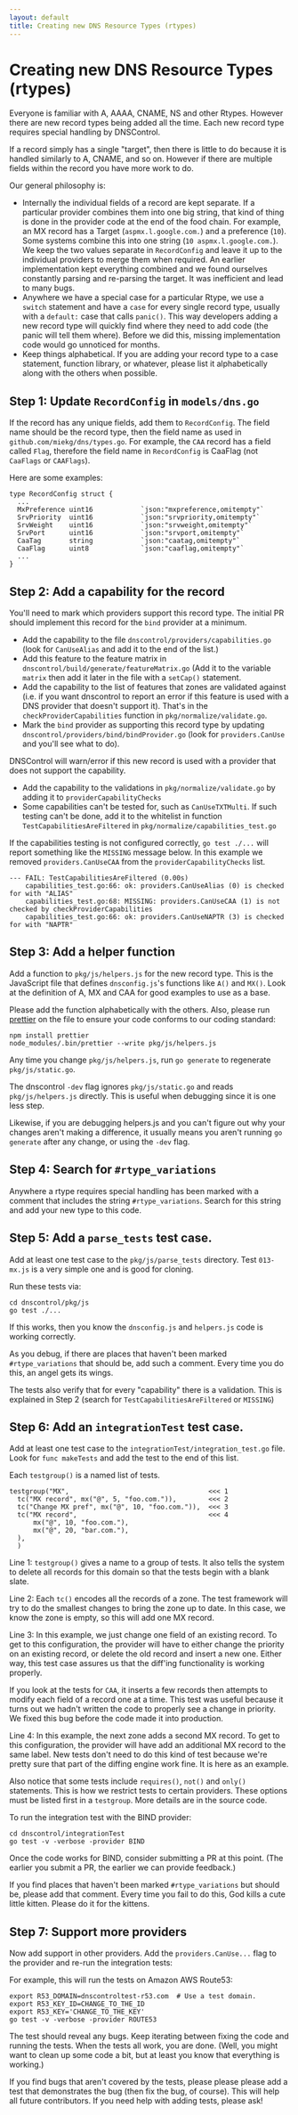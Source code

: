 ```yaml
---
layout: default
title: Creating new DNS Resource Types (rtypes)
---
```


# Creating new DNS Resource Types (rtypes)

Everyone is familiar with A, AAAA, CNAME, NS and other Rtypes.
However there are new record types being added all the time.
Each new record type requires special handling by
DNSControl.

If a record simply has a single "target", then there is little to
do because it is handled similarly to A, CNAME, and so on.  However
if there are multiple fields within the record you have more work
to do.

Our general philosophy is:

* Internally the individual fields of a record are kept separate. If a particular provider combines them into one big string, that kind of thing is done in the provider code at the end of the food chain.  For example, an MX record has a Target (`aspmx.l.google.com.`) and a preference (`10`).  Some systems combine this into one string (`10 aspmx.l.google.com.`).  We keep the two values separate in `RecordConfig` and leave it up to the individual providers to merge them when required. An earlier implementation kept everything combined and we found ourselves constantly parsing and re-parsing the target. It was inefficient and lead to many bugs.
* Anywhere we have a special case for a particular Rtype, we use a `switch` statement and have a `case` for every single record type, usually with a `default:` case that calls `panic()`. This way developers adding a new record type will quickly find where they need to add code (the panic will tell them where).  Before we did this, missing implementation code would go unnoticed for months.
* Keep things alphabetical. If you are adding your record type to a case statement, function library, or whatever, please list it alphabetically along with the others when possible.

## Step 1: Update `RecordConfig` in `models/dns.go`

If the record has any unique fields, add them to `RecordConfig`.
The field name should be the record type, then the field name as
used in `github.com/miekg/dns/types.go`. For example, the `CAA`
record has a field called `Flag`, therefore the field name in
`RecordConfig` is CaaFlag (not `CaaFlags` or `CAAFlags`).

Here are some examples:

```
type RecordConfig struct {
  ...
  MxPreference uint16            `json:"mxpreference,omitempty"`
  SrvPriority  uint16            `json:"srvpriority,omitempty"`
  SrvWeight    uint16            `json:"srvweight,omitempty"`
  SrvPort      uint16            `json:"srvport,omitempty"`
  CaaTag       string            `json:"caatag,omitempty"`
  CaaFlag      uint8             `json:"caaflag,omitempty"`
  ...
}
```

## Step 2: Add a capability for the record

You'll need to mark which providers support this record type.  The
initial PR should implement this record for the `bind` provider at
a minimum.

* Add the capability to the file `dnscontrol/providers/capabilities.go` (look for `CanUseAlias` and add
it to the end of the list.)
* Add this feature to the feature matrix in `dnscontrol/build/generate/featureMatrix.go` (Add it to the variable `matrix` then add it later in the file with a `setCap()` statement.
* Add the capability to the list of features that zones are validated
  against (i.e. if you want dnscontrol to report an error if this
  feature is used with a DNS provider that doesn't support it). That's
  in the `checkProviderCapabilities` function in
  `pkg/normalize/validate.go`.
* Mark the `bind` provider as supporting this record type by updating `dnscontrol/providers/bind/bindProvider.go` (look for `providers.CanUse` and you'll see what to do).

DNSControl will warn/error if this new record is used with a
provider that does not support the capability.

* Add the capability to the validations in `pkg/normalize/validate.go`
  by adding it to `providerCapabilityChecks`
* Some capabilities can't be tested for, such as `CanUseTXTMulti`.  If
  such testing can't be done, add it to the whitelist in function
  `TestCapabilitiesAreFiltered` in
  `pkg/normalize/capabilities_test.go`

If the capabilities testing is not configured correctly, `go test ./...`
will report something like the `MISSING` message below. In this
example we removed `providers.CanUseCAA` from the
`providerCapabilityChecks` list.

```
--- FAIL: TestCapabilitiesAreFiltered (0.00s)
    capabilities_test.go:66: ok: providers.CanUseAlias (0) is checked for with "ALIAS"
    capabilities_test.go:68: MISSING: providers.CanUseCAA (1) is not checked by checkProviderCapabilities
    capabilities_test.go:66: ok: providers.CanUseNAPTR (3) is checked for with "NAPTR"
```

## Step 3: Add a helper function

Add a function to `pkg/js/helpers.js` for the new record type.  This
is the JavaScript file that defines `dnsconfig.js`'s functions like
`A()` and `MX()`.  Look at the definition of A, MX and CAA for good
examples to use as a base.

Please add the function alphabetically with the others. Also, please run
[prettier](https://github.com/prettier/prettier) on the file to ensure
your code conforms to our coding standard:

    npm install prettier
    node_modules/.bin/prettier --write pkg/js/helpers.js

Any time you change `pkg/js/helpers.js`, run `go generate` to regenerate `pkg/js/static.go`.

The dnscontrol `-dev` flag ignores `pkg/js/static.go` and reads
`pkg/js/helpers.js` directly. This is useful when debugging since it
is one less step.

Likewise, if you are debugging helpers.js and you can't figure out why
your changes aren't making a difference, it usually means you aren't
running `go generate` after any change, or using the `-dev` flag.

## Step 4: Search for `#rtype_variations`

Anywhere a rtype requires special handling has been marked with a
comment that includes the string `#rtype_variations`.  Search for
this string and add your new type to this code.

## Step 5: Add a `parse_tests` test case.

Add at least one test case to the `pkg/js/parse_tests` directory.
Test `013-mx.js` is a very simple one and is good for cloning.

Run these tests via:

    cd dnscontrol/pkg/js
    go test ./...

If this works, then you know the `dnsconfig.js` and `helpers.js`
code is working correctly.

As you debug, if there are places that haven't been marked
`#rtype_variations` that should be, add such a comment.
Every time you do this, an angel gets its wings.

The tests also verify that for every "capability" there is a
validation. This is explained in Step 2 (search for
`TestCapabilitiesAreFiltered` or `MISSING`)

## Step 6: Add an `integrationTest` test case.

Add at least one test case to the `integrationTest/integration_test.go`
file. Look for `func makeTests` and add the test to the end of this
list.

Each `testgroup()` is a named list of tests.

```
testgroup("MX",                                   <<< 1
  tc("MX record", mx("@", 5, "foo.com.")),        <<< 2
  tc("Change MX pref", mx("@", 10, "foo.com.")),  <<< 3
  tc("MX record",                                 <<< 4
      mx("@", 10, "foo.com."),
      mx("@", 20, "bar.com."),
  ), 
  )
```

Line 1: `testgroup()` gives a name to a group of tests.  It also tells
the system to delete all records for this domain so that the tests
begin with a blank slate.

Line 2: 
Each `tc()` encodes all the records of a zone.  The test framework
will try to do the smallest changes to bring the zone up to date.
In this case, we know the zone is empty, so this will add one MX
record.

Line 3: In this example, we just change one field of an existing
record.  To get to this configuration, the provider will have to
either change the priority on an existing record, or delete the old
record and insert a new one. Either way, this test case assures us
that the diff'ing functionality is working properly.

If you look at the tests for `CAA`, it inserts a few records then
attempts to modify each field of a record one at a time.  This test
was useful because it turns out we hadn't written the code to
properly see a change in priority. We fixed this bug before the
code made it into production.

Line 4: In this example, the next zone adds a second MX record.
To get to this configuration, the provider will have add an
additional MX record to the same label. New tests don't need to do
this kind of test because we're pretty sure that part of the diffing
engine work fine. It is here as an example.

Also notice that some tests include `requires()`, `not()` and `only()`
statements.  This is how we restrict tests to certain providers.
These options must be listed first in a `testgroup`.  More details are
in the source code.

To run the integration test with the BIND provider:

    cd dnscontrol/integrationTest
    go test -v -verbose -provider BIND

Once the code works for BIND, consider submitting a PR at this point.
(The earlier you submit a PR, the earlier we can provide feedback.)

If you find places that haven't been marked
`#rtype_variations` but should be, please add that comment.
Every time you fail to do this, God kills a cute little kitten.
Please do it for the kittens.

## Step 7: Support more providers

Now add support in other providers.  Add the `providers.CanUse...`
flag to the provider and re-run the integration tests:

For example, this will run the tests on Amazon AWS Route53:

    export R53_DOMAIN=dnscontroltest-r53.com  # Use a test domain.
    export R53_KEY_ID=CHANGE_TO_THE_ID
    export R53_KEY='CHANGE_TO_THE_KEY'
    go test -v -verbose -provider ROUTE53

The test should reveal any bugs. Keep iterating between fixing the
code and running the tests. When the tests all work, you are done.
(Well, you might want to clean up some code a bit, but at least you
know that everything is working.)

If you find bugs that aren't covered by the tests, please please
please add a test that demonstrates the bug (then fix the bug, of
course). This
will help all future contributors. If you need help with adding
tests, please ask!
